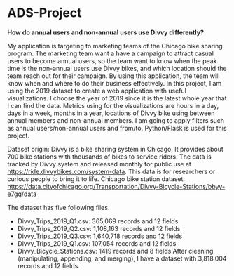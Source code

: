 # ADS-Project
<b>How do annual users and non-annual users use Divvy differently?</b>

My application is targeting to marketing teams of the Chicago bike sharing program. 
The marketing team want a have a campaign to attract casual users to become annual users, 
so the team want to know when the peak time is the non-annual users use Divvy bikes, 
and which location should the team reach out for their campaign. By using this application,
the team will know when and where to do their business effectively.
In this project, I am using the 2019 dataset to create a web application with useful visualizations. 
I choose the year of 2019 since it is the latest whole year that I can find the data. 
Metrics using for the visualizations are hours in a day, days in a week, months in a year, locations of Divvy bike using between annual members and non-annual members. 
I am going to apply filters such as annual users/non-annual users and from/to. Python/Flask is used for this project.

Dataset origin:
Divvy is a bike sharing system in Chicago. It provides about 700 bike stations with thousands of bikes to service riders. 
The data is tracked by Divvy system and released monthly for public use at https://ride.divvybikes.com/system-data. 
This data is for researchers or curious people to bring it to life.
Chicago bike station dataset: https://data.cityofchicago.org/Transportation/Divvy-Bicycle-Stations/bbyy-e7gq/data

The dataset has five following files.
-	Divvy_Trips_2019_Q1.csv: 365,069 records and 12 fields
-	Divvy_Trips_2019_Q2.csv: 1,108,163 records and 12 fields
-	Divvy_Trips_2019_Q3.csv: 1,640,718 records and 12 fields
-	Divvy_Trips_2019_Q1.csv: 107,054 records and 12 fields
-	Divvy_Bicycle_Stations.csv: 1419 records and 8 fields
After cleaning (manipulating, appending, and merging), I have a dataset with 3,818,004 records and 12 fields.
